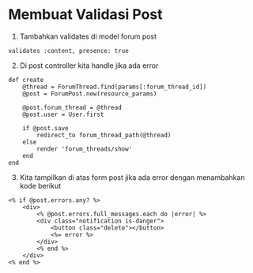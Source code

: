 # Membuat Validasi Post

1. Tambahkan validates di model forum post

```
validates :content, presence: true
```

2. Di post controller kita handle jika ada error

```
def create
    @thread = ForumThread.find(params[:forum_thread_id])
    @post = ForumPost.new(resource_params)

    @post.forum_thread = @thread
    @post.user = User.first

    if @post.save
        redirect_to forum_thread_path(@thread)
    else
        render 'forum_threads/show'
    end
end
```

3. Kita tampilkan di atas form post jika ada error dengan menambahkan kode berikut

```
<% if @post.errors.any? %>
    <div>
        <% @post.errors.full_messages.each do |error| %>
        <div class="notification is-danger">
            <button class="delete"></button>
            <%= error %>
        </div>
        <% end %>
    </div>
<% end %>
```
